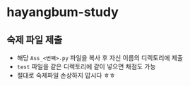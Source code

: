 # hayangbum-study

## 숙제 파일 제출

- 해당 `Ass_<번째>.py` 파일을 복사 후 자신 이름의 디렉토리에 제출
- `test` 파일을 같은 디렉토리에 같이 넣으면 채점도 가능
- 절대로 숙제파일 손상하지 맙시다 ㅎㅎ